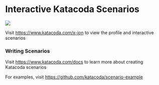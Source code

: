 # Interactive Katacoda Scenarios

[![](http://shields.katacoda.com/katacoda/x-ion/count.svg)](https://www.katacoda.com/x-ion "Get your profile on Katacoda.com")

Visit https://www.katacoda.com/x-ion to view the profile and interactive scenarios

### Writing Scenarios
Visit https://www.katacoda.com/docs to learn more about creating Katacoda scenarios

For examples, visit https://github.com/katacoda/scenario-example
